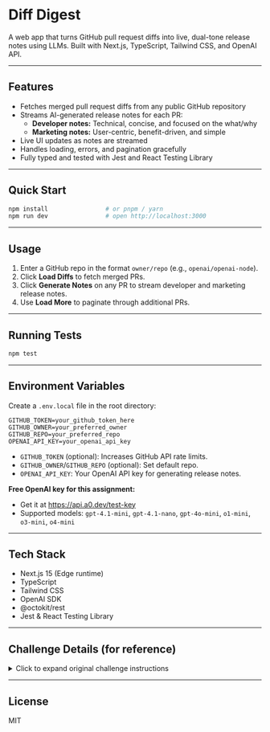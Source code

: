 # Diff Digest

A web app that turns GitHub pull request diffs into live, dual-tone release notes using LLMs. Built with Next.js, TypeScript, Tailwind CSS, and OpenAI API.

---

## Features

- Fetches merged pull request diffs from any public GitHub repository
- Streams AI-generated release notes for each PR:
  - **Developer notes:** Technical, concise, and focused on the what/why
  - **Marketing notes:** User-centric, benefit-driven, and simple
- Live UI updates as notes are streamed
- Handles loading, errors, and pagination gracefully
- Fully typed and tested with Jest and React Testing Library

---

## Quick Start

```bash
npm install                # or pnpm / yarn
npm run dev                # open http://localhost:3000
```

---

## Usage

1. Enter a GitHub repo in the format `owner/repo` (e.g., `openai/openai-node`).
2. Click **Load Diffs** to fetch merged PRs.
3. Click **Generate Notes** on any PR to stream developer and marketing release notes.
4. Use **Load More** to paginate through additional PRs.

---

## Running Tests

```bash
npm test
```

---

## Environment Variables

Create a `.env.local` file in the root directory:

```
GITHUB_TOKEN=your_github_token_here
GITHUB_OWNER=your_preferred_owner
GITHUB_REPO=your_preferred_repo
OPENAI_API_KEY=your_openai_api_key
```

- `GITHUB_TOKEN` (optional): Increases GitHub API rate limits.
- `GITHUB_OWNER`/`GITHUB_REPO` (optional): Set default repo.
- `OPENAI_API_KEY`: Your OpenAI API key for generating release notes.

**Free OpenAI key for this assignment:**
- Get it at https://api.a0.dev/test-key
- Supported models: `gpt-4.1-mini`, `gpt-4.1-nano`, `gpt-4o-mini`, `o1-mini`, `o3-mini`, `o4-mini`

---

## Tech Stack

- Next.js 15 (Edge runtime)
- TypeScript
- Tailwind CSS
- OpenAI SDK
- @octokit/rest
- Jest & React Testing Library

---

## Challenge Details (for reference)

<details>
<summary>Click to expand original challenge instructions</summary>

[Challenge instructions go here — you can keep the original text in a collapsible section.]

</details>

---

## License

MIT
